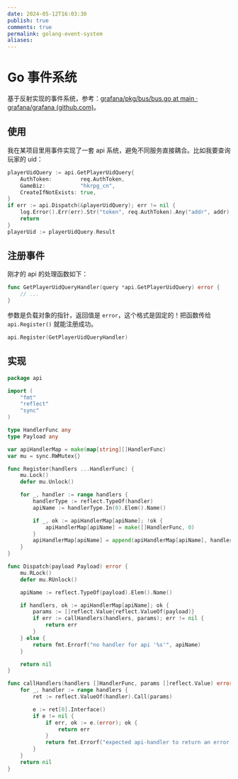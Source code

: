 ```yaml
---
date: 2024-05-12T16:03:30
publish: true
comments: true
permalink: golang-event-system
aliases:
---
```


# Go 事件系统

基于反射实现的事件系统，参考：[grafana/pkg/bus/bus.go at main · grafana/grafana (github.com)](https://github.com/grafana/grafana/blob/main/pkg/bus/bus.go)。

## 使用

我在某项目里用事件实现了一套 api 系统，避免不同服务直接耦合。比如我要查询玩家的 uid：

``` go
playerUidQuery := api.GetPlayerUidQuery{
    AuthToken:         req.AuthToken,
    GameBiz:           "hkrpg_cn",
    CreateIfNotExists: true,
}
if err := api.Dispatch(&playerUidQuery); err != nil {
    log.Error().Err(err).Str("token", req.AuthToken).Any("addr", addr).Msg("invalid auth token")
    return
}
playerUid := playerUidQuery.Result
```

## 注册事件

刚才的 api 的处理函数如下：

``` go
func GetPlayerUidQueryHandler(query *api.GetPlayerUidQuery) error {
    // ...
}
```

参数是负载对象的指针，返回值是 `error`，这个格式是固定的！把函数传给 `api.Register()` 就能注册成功。

``` go
api.Register(GetPlayerUidQueryHandler)
```

## 实现

``` go
package api

import (
	"fmt"
	"reflect"
	"sync"
)

type HandlerFunc any
type Payload any

var apiHandlerMap = make(map[string][]HandlerFunc)
var mu = sync.RWMutex{}

func Register(handlers ...HandlerFunc) {
	mu.Lock()
	defer mu.Unlock()

	for _, handler := range handlers {
		handlerType := reflect.TypeOf(handler)
		apiName := handlerType.In(0).Elem().Name()

		if _, ok := apiHandlerMap[apiName]; !ok {
			apiHandlerMap[apiName] = make([]HandlerFunc, 0)
		}
		apiHandlerMap[apiName] = append(apiHandlerMap[apiName], handler)
	}
}

func Dispatch(payload Payload) error {
	mu.RLock()
	defer mu.RUnlock()

	apiName := reflect.TypeOf(payload).Elem().Name()

	if handlers, ok := apiHandlerMap[apiName]; ok {
		params := []reflect.Value{reflect.ValueOf(payload)}
		if err := callHandlers(handlers, params); err != nil {
			return err
		}
	} else {
		return fmt.Errorf("no handler for api '%s'", apiName)
	}

	return nil
}

func callHandlers(handlers []HandlerFunc, params []reflect.Value) error {
	for _, handler := range handlers {
		ret := reflect.ValueOf(handler).Call(params)

		e := ret[0].Interface()
		if e != nil {
			if err, ok := e.(error); ok {
				return err
			}
			return fmt.Errorf("expected api-handler to return an error, got '%T'", e)
		}
	}
	return nil
}
```

